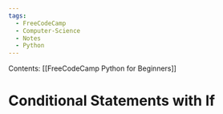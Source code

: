 ```yaml
---
tags:
  - FreeCodeCamp
  - Computer-Science
  - Notes
  - Python
---
```

Contents: [[FreeCodeCamp Python for Beginners]]
# Conditional Statements with If